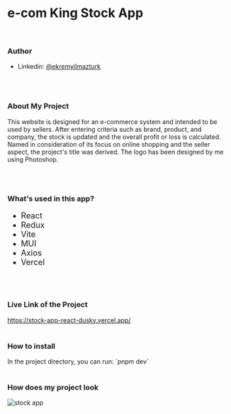 <h1>e-com King Stock App</h1>
<br>
<h3>Author</h3>

- Linkedin: [@ekremyilmazturk](https://www.linkedin.com/in/ekrem-yilmazturk/)
<br>
<br>
<h3>About My Project</h3>
<p> This website is designed for an e-commerce system and intended to be used by sellers. After entering criteria such as brand, product, and company, the stock is updated and the overall profit or loss is calculated. Named in consideration of its focus on online shopping and the seller aspect, the project's title was derived. The logo has been designed by me using Photoshop. </p>
<br>
<br>
<h3>What's used in this app?</h3>
<ul style="font-size: 18px;">
  <li>React</li>
  <li>Redux</li>
  <li>Vite</li>
  <li>MUI</li>
  <li>Axios</li>
  <li>Vercel</li>
</ul>
<br>
<br>
<h3>Live Link of the Project</h3>

https://stock-app-react-dusky.vercel.app/
<br>
<br>
<h3>How to install</h3>
In the project directory, you can run:  `pnpm dev`
<br>
<br>
<h3>How does my project look</h3>

![stock app](https://github.com/ekrem18/ekrem18/assets/130497212/4de056dc-4f4f-40ff-82c7-27caa584725f)
